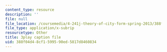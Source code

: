 ```yaml
---
content_type: resource
description: ''
file: null
file_location: /coursemedia/4-241j-theory-of-city-form-spring-2013/388f04d48cf1599590ed5817d8460834_gMmamytjyXI.vtt
file_type: application/x-subrip
resourcetype: Other
title: 3play caption file
uid: 388f04d4-8cf1-5995-90ed-5817d8460834
---
```

